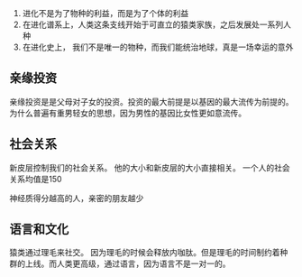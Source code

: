 
1. 进化不是为了物种的利益，而是为了个体的利益
2. 在进化谱系上，人类这条支线开始于可直立的猿类家族，之后发展处一系列人种
3. 在进化史上， 我们不是唯一的物种，而我们能统治地球，真是一场幸运的意外


## 亲缘投资
亲缘投资是是父母对子女的投资。投资的最大前提是以基因的最大流传为前提的。 为什么普遍有重男轻女的思想，因为男性的基因比女性更如意流传。

## 社会关系
新皮层控制我们的社会关系。 他的大小和新皮层的大小直接相关。 一个人的社会关系均值是150

神经质得分越高的人，亲密的朋友越少

## 语言和文化
猿类通过理毛来社交。 因为理毛的时候会释放内咖肽。但是理毛的时间制约着种群的上线。而人类更高级，通过语言，因为语言不是一对一的。
